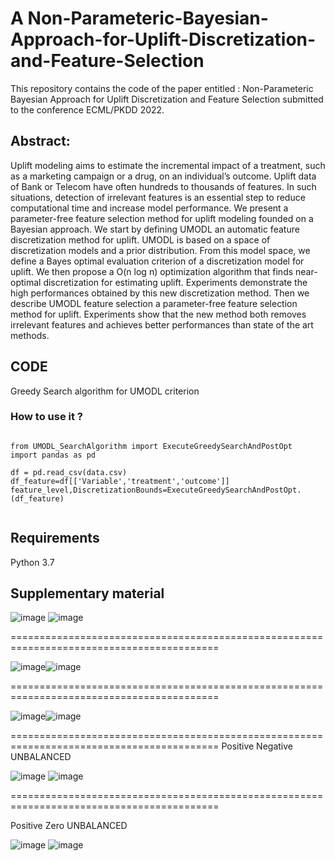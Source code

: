 # A Non-Parameteric-Bayesian-Approach-for-Uplift-Discretization-and-Feature-Selection

This repository contains the code of the paper entitled : Non-Parameteric Bayesian Approach for Uplift Discretization and Feature Selection submitted to  the conference ECML/PKDD 2022.

## Abstract:
Uplift modeling aims to estimate the incremental impact of a treatment, such as a marketing campaign or a drug, on an individual’s outcome. Uplift data of Bank or Telecom have often hundreds to thousands of features. In such situations, detection of irrelevant features is an essential step to reduce computational time and increase model performance. We present a parameter-free feature selection method for uplift modeling founded on a Bayesian approach. We start by defining UMODL an automatic feature discretization method for uplift. UMODL is based on a space of discretization models and a prior distribution. From this model space, we define a Bayes optimal evaluation criterion of a discretization model for uplift.  We then propose a O(n log n) optimization algorithm that finds near-optimal discretization for estimating uplift. Experiments demonstrate the high performances obtained by this new discretization method. Then we describe UMODL feature selection a parameter-free feature selection method for uplift. Experiments show that the new method both removes irrelevant features and achieves better performances than state of the art methods.

## CODE
Greedy Search algorithm for UMODL criterion

### How to use it ?

<pre><code>
from UMODL_SearchAlgorithm import ExecuteGreedySearchAndPostOpt
import pandas as pd

df = pd.read_csv(data.csv)
df_feature=df[['Variable','treatment','outcome']]
feature_level,DiscretizationBounds=ExecuteGreedySearchAndPostOpt.(df_feature)

</code></pre>


## Requirements
Python 3.7

## Supplementary material

![image](https://user-images.githubusercontent.com/75427835/162019101-ebcebd91-907a-43a7-ad2a-12267836cc24.png)
![image](https://user-images.githubusercontent.com/75427835/162020092-4f0471c4-9aee-4865-ad92-265a59a6896c.png)

==========================================================================================

![image](https://user-images.githubusercontent.com/75427835/162019028-562a0624-7478-46f8-a7d1-3ca704c9b3a3.png)![image](https://user-images.githubusercontent.com/75427835/162020198-d80a21fe-9f2b-42d6-a0af-9434fcf1deb0.png)


==========================================================================================

![image](https://user-images.githubusercontent.com/75427835/162023603-1abbe527-bfaf-4d7e-942b-bd15d52e6ac6.png)![image](https://user-images.githubusercontent.com/75427835/162020414-1130e885-829f-4316-93c1-48c0613babab.png)

==========================================================================================
Positive Negative UNBALANCED

![image](https://user-images.githubusercontent.com/75427835/162019221-8bbb4d59-dabc-42c0-ad9c-2699188c8475.png)
![image](https://user-images.githubusercontent.com/75427835/162020546-ed029145-a4a0-4f64-83ab-f753f5614cd3.png)

==========================================================================================

Positive Zero UNBALANCED

![image](https://user-images.githubusercontent.com/75427835/162019167-3e19591f-d93f-4051-9a5d-b83a1679280e.png)
![image](https://user-images.githubusercontent.com/75427835/162020509-070b04be-f473-4833-81b2-51585237a311.png)







